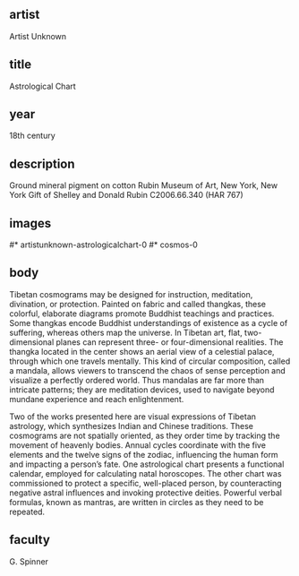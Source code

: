 ## artist
Artist Unknown 

## title
Astrological Chart

## year
18th century 

## description
Ground mineral pigment on cotton 
Rubin Museum of Art, New York, New York 
Gift of Shelley and Donald Rubin C2006.66.340 (HAR 767) 

## images
#* artistunknown-astrologicalchart-0
#* cosmos-0

## body
Tibetan cosmograms may be designed for instruction, meditation, divination, or protection. Painted on fabric and called thangkas, these colorful, elaborate diagrams promote Buddhist teachings and practices. Some thangkas encode Buddhist understandings of existence as a cycle of suffering, whereas others map the universe. In Tibetan art, flat, two-dimensional planes can represent three- or four-dimensional realities. The thangka located in the center shows an aerial view of a celestial palace, through which one travels mentally. This kind of circular composition, called a mandala, allows viewers to transcend the chaos of sense perception and visualize a perfectly ordered world. Thus mandalas are far more than intricate patterns; they are meditation devices, used to navigate beyond mundane experience and reach enlightenment. 

Two of the works presented here are visual expressions of Tibetan astrology, which synthesizes Indian and Chinese traditions. These cosmograms are not spatially oriented, as they order time by tracking the movement of heavenly bodies. Annual cycles coordinate with the five elements and the twelve signs of the zodiac, influencing the human form and impacting a person’s fate. One astrological chart presents a functional calendar, employed for calculating natal horoscopes. The other chart was commissioned to protect a specific, well-placed person, by counteracting negative astral influences and invoking protective deities. Powerful verbal formulas, known as mantras, are written in circles as they need to be repeated. 

## faculty
G. Spinner
